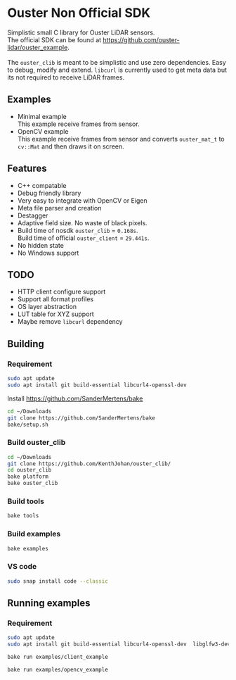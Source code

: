 # Ouster Non Official SDK
Simplistic small C library for Ouster LiDAR sensors.<br>
The official SDK can be found at https://github.com/ouster-lidar/ouster_example.
<br><br>
The `ouster_clib` is meant to be simplistic and use zero dependencies. Easy to debug, modify and extend.
`libcurl` is currently used to get meta data but its not required to receive LiDAR frames.




## Examples
* Minimal example<br>
This example receive frames from sensor.
* OpenCV example<br>
This example receive frames from sensor and converts `ouster_mat_t` to `cv::Mat` and then draws it on screen.


## Features
* C++ compatable
* Debug friendly library
* Very easy to integrate with OpenCV or Eigen
* Meta file parser and creation
* Destagger
* Adaptive field size. No waste of black pixels.
* Build time of nosdk `ouster_clib` = `0.168s`. <br>
Build time of official `ouster_client` = `29.441s`.
* No hidden state
* No Windows support

## TODO
* HTTP client configure support
* Support all format profiles
* OS layer abstraction
* LUT table for XYZ support
* Maybe remove `libcurl` dependency






## Building

### Requirement
```bash
sudo apt update
sudo apt install git build-essential libcurl4-openssl-dev
```



Install https://github.com/SanderMertens/bake<br>
```bash
cd ~/Downloads
git clone https://github.com/SanderMertens/bake
bake/setup.sh
```
### Build ouster_clib
```bash
cd ~/Downloads
git clone https://github.com/KenthJohan/ouster_clib/
cd ouster_clib
bake platform
bake ouster_clib
```



### Build tools
```bash
bake tools
```


### Build examples
```bash
bake examples
```


### VS code
```bash
sudo snap install code --classic
```




## Running examples
### Requirement
```bash
sudo apt update
sudo apt install git build-essential libcurl4-openssl-dev  libglfw3-dev libglew-dev libopencv-dev
```

```bash
bake run examples/client_example
```

```bash
bake run examples/opencv_example
```







